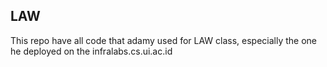 ## LAW
This repo have all code that adamy used for LAW class, especially the one he deployed on the infralabs.cs.ui.ac.id